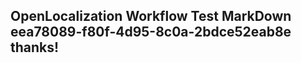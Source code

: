 <properties
ms.topic="hero-topic"
ms.test1="hero-topic"
ms.test2="test"/>

## OpenLocalization Workflow Test MarkDown eea78089-f80f-4d95-8c0a-2bdce52eab8e thanks!
